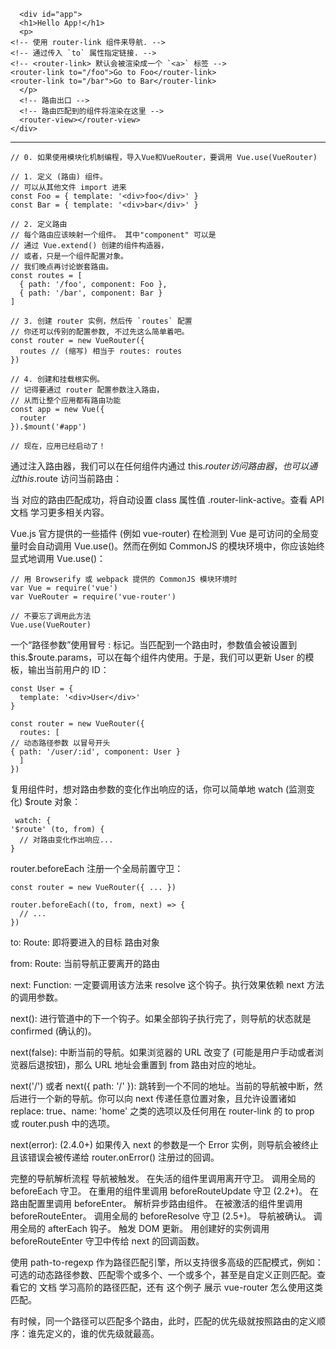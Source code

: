      <div id="app">
      <h1>Hello App!</h1>
      <p>
    <!-- 使用 router-link 组件来导航. -->
    <!-- 通过传入 `to` 属性指定链接. -->
    <!-- <router-link> 默认会被渲染成一个 `<a>` 标签 -->
    <router-link to="/foo">Go to Foo</router-link>
    <router-link to="/bar">Go to Bar</router-link>
      </p>
      <!-- 路由出口 -->
      <!-- 路由匹配到的组件将渲染在这里 -->
      <router-view></router-view>
    </div>
---
    // 0. 如果使用模块化机制编程，导入Vue和VueRouter，要调用 Vue.use(VueRouter)
    
    // 1. 定义 (路由) 组件。
    // 可以从其他文件 import 进来
    const Foo = { template: '<div>foo</div>' }
    const Bar = { template: '<div>bar</div>' }
    
    // 2. 定义路由
    // 每个路由应该映射一个组件。 其中"component" 可以是
    // 通过 Vue.extend() 创建的组件构造器，
    // 或者，只是一个组件配置对象。
    // 我们晚点再讨论嵌套路由。
    const routes = [
      { path: '/foo', component: Foo },
      { path: '/bar', component: Bar }
    ]
    
    // 3. 创建 router 实例，然后传 `routes` 配置
    // 你还可以传别的配置参数, 不过先这么简单着吧。
    const router = new VueRouter({
      routes // (缩写) 相当于 routes: routes
    })
    
    // 4. 创建和挂载根实例。
    // 记得要通过 router 配置参数注入路由，
    // 从而让整个应用都有路由功能
    const app = new Vue({
      router
    }).$mount('#app')
    
    // 现在，应用已经启动了！

通过注入路由器，我们可以在任何组件内通过 this.$router 访问路由器，也可以通过 this.$route 访问当前路由：

当 <router-link> 对应的路由匹配成功，将自动设置 class 属性值 .router-link-active。查看 API 文档 学习更多相关内容。

Vue.js 官方提供的一些插件 (例如 vue-router) 在检测到 Vue 是可访问的全局变量时会自动调用 Vue.use()。然而在例如 CommonJS 的模块环境中，你应该始终显式地调用 Vue.use()：
    
    // 用 Browserify 或 webpack 提供的 CommonJS 模块环境时
    var Vue = require('vue')
    var VueRouter = require('vue-router')
    
    // 不要忘了调用此方法
    Vue.use(VueRouter)

一个“路径参数”使用冒号 : 标记。当匹配到一个路由时，参数值会被设置到 this.$route.params，可以在每个组件内使用。于是，我们可以更新 User 的模板，输出当前用户的 ID：

    const User = {
      template: '<div>User</div>'
    }
    
    const router = new VueRouter({
      routes: [
    // 动态路径参数 以冒号开头
    { path: '/user/:id', component: User }
      ]
    })

复用组件时，想对路由参数的变化作出响应的话，你可以简单地 watch (监测变化) $route 对象：

     watch: {
    '$route' (to, from) {
      // 对路由变化作出响应...
    }

router.beforeEach 注册一个全局前置守卫：
    
    const router = new VueRouter({ ... })
    
    router.beforeEach((to, from, next) => {
      // ...
    })

to: Route: 即将要进入的目标 路由对象

from: Route: 当前导航正要离开的路由

next: Function: 一定要调用该方法来 resolve 这个钩子。执行效果依赖 next 方法的调用参数。

next(): 进行管道中的下一个钩子。如果全部钩子执行完了，则导航的状态就是 confirmed (确认的)。

next(false): 中断当前的导航。如果浏览器的 URL 改变了 (可能是用户手动或者浏览器后退按钮)，那么 URL 地址会重置到 from 路由对应的地址。

next('/') 或者 next({ path: '/' }): 跳转到一个不同的地址。当前的导航被中断，然后进行一个新的导航。你可以向 next 传递任意位置对象，且允许设置诸如 replace: true、name: 'home' 之类的选项以及任何用在 router-link 的 to prop 或 router.push 中的选项。

next(error): (2.4.0+) 如果传入 next 的参数是一个 Error 实例，则导航会被终止且该错误会被传递给 router.onError() 注册过的回调。


完整的导航解析流程
导航被触发。
在失活的组件里调用离开守卫。
调用全局的 beforeEach 守卫。
在重用的组件里调用 beforeRouteUpdate 守卫 (2.2+)。
在路由配置里调用 beforeEnter。
解析异步路由组件。
在被激活的组件里调用 beforeRouteEnter。
调用全局的 beforeResolve 守卫 (2.5+)。
导航被确认。
调用全局的 afterEach 钩子。
触发 DOM 更新。
用创建好的实例调用 beforeRouteEnter 守卫中传给 next 的回调函数。

使用 path-to-regexp 作为路径匹配引擎，所以支持很多高级的匹配模式，例如：可选的动态路径参数、匹配零个或多个、一个或多个，甚至是自定义正则匹配。查看它的 文档 学习高阶的路径匹配，还有 这个例子  展示 vue-router 怎么使用这类匹配。

有时候，同一个路径可以匹配多个路由，此时，匹配的优先级就按照路由的定义顺序：谁先定义的，谁的优先级就最高。